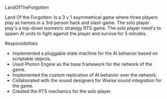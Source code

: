 LandOfTheForgotten

Land Of the Forgotten: Is a 3 v 1 asymmetrical game where three players play as heroes in a 3rd person hack and slash game. The solo player play's a top-down isometric strategy RTS game. The solo player need's to spawn AI units to fight against the player and survive for 5 minutes.

Responsibilities 
- Implemented a pluggable state machine for the AI behavior based on scriptable objects.
- Used Photon Engine as the base framework for the network of the game.
- Implemented the custom replication of AI behavior over the network.
- Collaborated with the sound designers for Wwise sound integration for the game.
- Created the RTS mechanics for the solo player.
